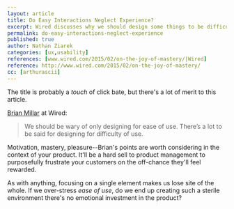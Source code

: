 ```yaml
---
layout: article
title: Do Easy Interactions Neglect Experience?
excerpt: Wired discusses why we should design some things to be difficult to use.
permalink: do-easy-interactions-neglect-experience
published: true
author: Nathan Ziarek
categories: [ux,usability]
references: [www.wired.com/2015/02/on-the-joy-of-mastery/|Wired]
reference: http://www.wired.com/2015/02/on-the-joy-of-mastery/
cc: [arthurascii]
---
```


The title is probably a *touch* of click bate, but there's a lot of merit to this article.

[Brian Millar][Wired] at Wired:

> We should be wary of only designing for ease of use. There’s a lot to be said for designing for difficulty of use.

Motivation, mastery, pleasure--Brian's points are worth considering in the context of your product. It'll be a hard sell to product management to purposefully frustrate your customers on the off-chance they'll feel rewarded. 

As with anything, focusing on a single element makes us lose site of the whole. If we over-stress *ease of use*, do we end up creating such a sterile environment there's no emotional investment in the product?

[Wired]: http://www.wired.com/2015/02/on-the-joy-of-mastery/